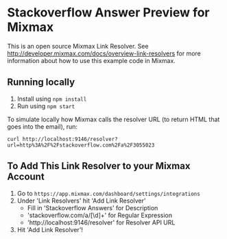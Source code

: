 # Stackoverflow Answer Preview for Mixmax

This is an open source Mixmax Link Resolver. See <http://developer.mixmax.com/docs/overview-link-resolvers> for more information about how to use this example code in Mixmax.

## Running locally

1. Install using `npm install`
2. Run using `npm start`

To simulate locally how Mixmax calls the resolver URL (to return HTML that goes into the email), run:

```
curl http://localhost:9146/resolver?url=http%3A%2F%2Fstackoverflow.com%2Fa%2F3055023
```

## To Add This Link Resolver to your Mixmax Account

1. Go to `https://app.mixmax.com/dashboard/settings/integrations`
2. Under 'Link Resolvers' hit 'Add Link Resolver'
    - Fill in 'Stackoverflow Answers' for Description
    - 'stackoverflow.com/a/[\d]+' for Regular Expression
    - 'http://localhost:9146/resolver' for Resolver API URL
3. Hit 'Add Link Resolver'!